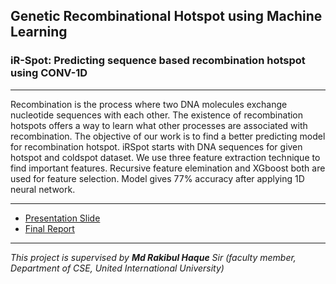 ## Genetic Recombinational Hotspot using Machine Learning
### iR-Spot: Predicting sequence based recombination hotspot using CONV-1D
---


Recombination is the process where two DNA molecules exchange nucleotide sequences with each other. The existence of recombination hotspots offers a way to learn what other processes are associated with recombination. The objective of our work is to find a better predicting model for recombination hotspot. iRSpot starts with DNA sequences for given hotspot and coldspot dataset. We use three feature extraction technique to find important features. Recursive feature elemination and XGboost both are used for feature selection. Model gives 77% accuracy after applying 1D neural network.

---
* [Presentation Slide](https://github.com/oii-nasif/Genetic-Recombination/blob/master/iRSpot-CNN-1D_final.pdf) </br>
* [Final Report](https://github.com/oii-nasif/Genetic-Recombination/blob/master/iRSpot-CNN-1D_report.pdf)

---
*This project is supervised by **Md Rakibul Haque** Sir (faculty member, Department of CSE, United International University)* 